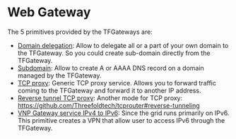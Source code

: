# Web Gateway

The 5 primitives provided by the TFGateways are:

- [Domain delegation](capacity_domain_delegation): Allow to delegate all or a part of your own domain to the TFGateway. So you could create sub-domain directly from the TFGateway.
- [Subdomain](capacity_subdomain): Allow to create A or AAAA DNS record on a domain managed by the TFGateway.
- [TCP proxy](capacity_tcp_proxy): Generic TCP proxy service. Allows you to forward traffic coming to the TFGateway and forward it to another IP address.
- [Reverse tunnel TCP proxy](capacity_reverse_tcp_proxy): Another mode for TCP proxy: https://github.com/Threefoldtech/tcprouter#reverse-tunneling
- [VNP Gateway service IPv4 to IPv6](capacity_gw4to6): Since the grid runs primarily on IPv6. This primitive creates a VPN that allow user to access IPv6 through the TFGateway.
